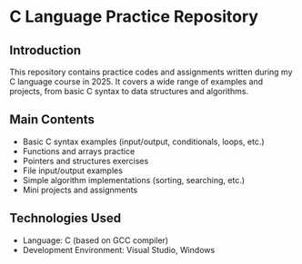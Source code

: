 # C Language Practice Repository

## Introduction
This repository contains practice codes and assignments written during my C language course in 2025. It covers a wide range of examples and projects, from basic C syntax to data structures and algorithms.

## Main Contents
- Basic C syntax examples (input/output, conditionals, loops, etc.)
- Functions and arrays practice
- Pointers and structures exercises
- File input/output examples
- Simple algorithm implementations (sorting, searching, etc.)
- Mini projects and assignments

## Technologies Used
- Language: C (based on GCC compiler)
- Development Environment: Visual Studio, Windows
